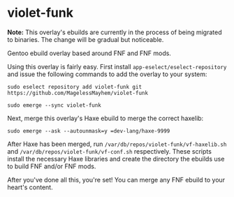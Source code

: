 # violet-funk

**Note:** This overlay's ebuilds are currently in the process of being migrated to binaries. The change will be gradual but noticeable.

Gentoo ebuild overlay based around FNF and FNF mods.

Using this overlay is fairly easy. First install `app-eselect/eselect-repository` and issue the following commands to add the overlay to your system:

`sudo eselect repository add violet-funk git https://github.com/MagelessMayhem/violet-funk`

`sudo emerge --sync violet-funk`

Next, merge this overlay's Haxe ebuild to merge the correct haxelib:

`sudo emerge --ask --autounmask=y =dev-lang/haxe-9999`

After Haxe has been merged, run `/var/db/repos/violet-funk/vf-haxelib.sh` and `/var/db/repos/violet-funk/vf-conf.sh` respectively. These scripts install the necessary Haxe libraries and create the directory the ebuilds use to build FNF and/or FNF mods.

After you've done all this, you're set! You can merge any FNF ebuild to your heart's content.

